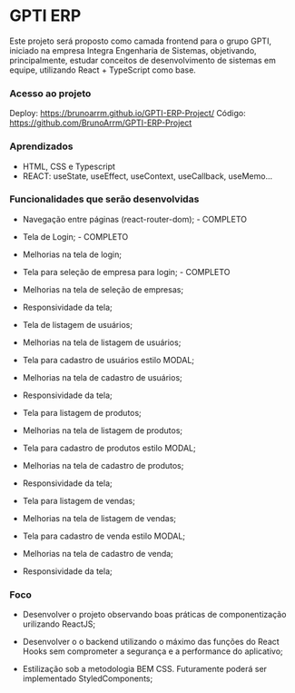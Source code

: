 # GPTI ERP
Este projeto será proposto como camada frontend para o grupo GPTI, iniciado na empresa Integra Engenharia de Sistemas, objetivando, principalmente, estudar conceitos de desenvolvimento de sistemas em equipe, utilizando React + TypeScript como base.
### Acesso ao projeto
Deploy: https://brunoarrm.github.io/GPTI-ERP-Project/
Código: https://github.com/BrunoArrm/GPTI-ERP-Project

### Aprendizados

- HTML, CSS e Typescript
- REACT: useState, useEffect, useContext, useCallback, useMemo...
### Funcionalidades que serão desenvolvidas

- Navegação entre páginas (react-router-dom); - COMPLETO

- Tela de Login; - COMPLETO
- Melhorias na tela de login;

- Tela para seleção de empresa para login; - COMPLETO
- Melhorias na tela de seleção de empresas;
- Responsividade da tela;

- Tela de listagem de usuários;
- Melhorias na tela de listagem de usuários;
- Tela para cadastro de usuários estilo MODAL;
- Melhorias na tela de cadastro de usuários;
- Responsividade da tela;

- Tela para listagem de produtos;
- Melhorias na tela de listagem de produtos;
- Tela para cadastro de produtos estilo MODAL;
- Melhorias na tela de cadastro de produtos;
- Responsividade da tela;

- Tela para listagem de vendas;
- Melhorias na tela de listagem de vendas;
- Tela para cadastro de venda estilo MODAL;
- Melhorias na tela de cadastro de venda;
- Responsividade da tela;
### Foco

- Desenvolver o projeto observando boas práticas de componentização urilizando ReactJS;

- Desenvolver o o backend utilizando o máximo das funções do React Hooks sem comprometer a segurança e a performance do aplicativo;

- Estilização sob a metodologia BEM CSS. Futuramente poderá ser implementado StyledComponents;